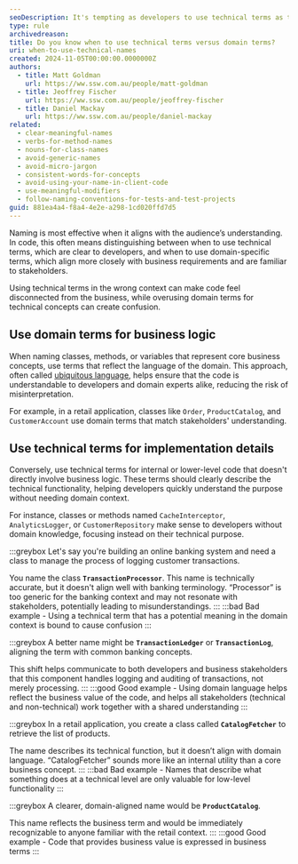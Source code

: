 ```yaml
---
seoDescription: It's tempting as developers to use technical terms as they accurately represent a complex concept. We're often told to avoid this and use domain-specific terms instead, but know when to use each is just as important.
type: rule
archivedreason:
title: Do you know when to use technical terms versus domain terms?
uri: when-to-use-technical-names
created: 2024-11-05T00:00:00.0000000Z
authors:
  - title: Matt Goldman
    url: https://ww.ssw.com.au/people/matt-goldman
  - title: Jeoffrey Fischer
    url: https://ww.ssw.com.au/people/jeoffrey-fischer
  - title: Daniel Mackay
    url: https://ww.ssw.com.au/people/daniel-mackay
related:
  - clear-meaningful-names
  - verbs-for-method-names
  - nouns-for-class-names
  - avoid-generic-names
  - avoid-micro-jargon
  - consistent-words-for-concepts
  - avoid-using-your-name-in-client-code
  - use-meaningful-modifiers
  - follow-naming-conventions-for-tests-and-test-projects
guid: 881ea4a4-f8a4-4e2e-a298-1cd020ffd7d5
---
```


Naming is most effective when it aligns with the audience’s understanding. In code, this often means distinguishing between when to use technical terms, which are clear to developers, and when to use domain-specific terms, which align more closely with business requirements and are familiar to stakeholders.

Using technical terms in the wrong context can make code feel disconnected from the business, while overusing domain terms for technical concepts can create confusion.

<!--endintro-->

## Use domain terms for business logic

When naming classes, methods, or variables that represent core business concepts, use terms that reflect the language of the domain. This approach, often called [ubiquitous language](/ubiquitous-language), helps ensure that the code is understandable to developers and domain experts alike, reducing the risk of misinterpretation.

For example, in a retail application, classes like `Order`, `ProductCatalog`, and `CustomerAccount` use domain terms that match stakeholders' understanding.

## Use technical terms for implementation details

Conversely, use technical terms for internal or lower-level code that doesn't directly involve business logic. These terms should clearly describe the technical functionality, helping developers quickly understand the purpose without needing domain context.

For instance, classes or methods named `CacheInterceptor`, `AnalyticsLogger`, or `CustomerRepository` make sense to developers without domain knowledge, focusing instead on their technical purpose.

:::greybox
Let's say you're building an online banking system and need a class to manage the process of logging customer transactions.

You name the class **`TransactionProcessor`**. This name is technically accurate, but it doesn't align well with banking terminology. “Processor” is too generic for the banking context and may not resonate with stakeholders, potentially leading to misunderstandings.
:::
:::bad
Bad example - Using a technical term that has a potential meaning in the domain context is bound to cause confusion
:::

:::greybox
A better name might be **`TransactionLedger`** or **`TransactionLog`**, aligning the term with common banking concepts.

This shift helps communicate to both developers and business stakeholders that this component handles logging and auditing of transactions, not merely processing.
:::
:::good
Good example - Using domain language helps reflect the business value of the code, and helps all stakeholders (technical and non-technical) work together with a shared understanding
:::

:::greybox
In a retail application, you create a class called **`CatalogFetcher`** to retrieve the list of products.

The name describes its technical function, but it doesn’t align with domain language. “CatalogFetcher” sounds more like an internal utility than a core business concept.
:::
:::bad
Bad example - Names that describe what something does at a technical level are only valuable for low-level functionality
:::

:::greybox
A clearer, domain-aligned name would be **`ProductCatalog`**.

This name reflects the business term and would be immediately recognizable to anyone familiar with the retail context.
:::
:::good
Good example - Code that provides business value is expressed in business terms
:::
